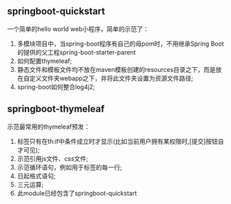 ## springboot-quickstart
一个简单的hello world web小程序，简单的示范了：  
1. 多模块项目中，当spring-boot程序有自己的母pom时，不用继承Spring Boot的提供的父工程spring-boot-starter-parent
2. 如何配置thymeleaf;
3. 静态文件和模板文件均不放在maven模板创建的resources目录之下，而是放在自定义文件夹webapp之下，并将此文件夹设置为资源文件路径;
4. spring-boot如何整合log4j2;
## springboot-thymeleaf
示范最常用的thymeleaf预发：
1. 标签只有在th:if中条件成立时才显示(比如当前用户拥有某权限时,[提交]按钮自才可见); 
2. 示范引用js文件、css文件;
3. 示范循环语句，例如用于<table>标签的每一行;
4. 日起格式语句;
5. 三元运算;
6. 此module已经包含了springboot-quickstart